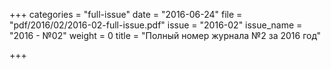 +++
categories = "full-issue"
date = "2016-06-24"
file = "pdf/2016/02/2016-02-full-issue.pdf"
issue = "2016-02"
issue_name = "2016 - №02"
weight = 0
title = "Полный номер журнала №2 за 2016 год"

+++

